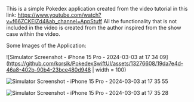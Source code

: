 This is a simple Pokedex application created from the video tutorial in this link: https://www.youtube.com/watch?v=f66ZCKEIZd4&ab_channel=AppStuff
All the functionality that is not included in the video is created from the author inspired from the show case within the video.

Some Images of the Application:

![Simulator Screenshot - iPhone 15 Pro - 2024-03-03 at 17 34 09](https://github.com/korsik/PokedexSwiftUI/assets/13276608/19da7e4d-46a8-402b-90b4-23bce480d948 | width = 100)

![Simulator Screenshot - iPhone 15 Pro - 2024-03-03 at 17 35 55](https://github.com/korsik/PokedexSwiftUI/assets/13276608/a666f9ee-01b5-4616-9272-f64446708374)

![Simulator Screenshot - iPhone 15 Pro - 2024-03-03 at 17 35 28](https://github.com/korsik/PokedexSwiftUI/assets/13276608/734a9cb8-44e8-4be5-9edf-aac491fe619d)
